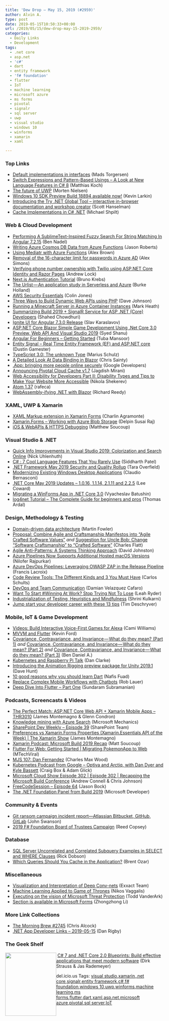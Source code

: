 ```yaml
---
title: 'Dew Drop – May 15, 2019 (#2959)'
author: Alvin A.
type: post
date: 2019-05-15T10:50:33+00:00
url: /2019/05/15/dew-drop-may-15-2019-2959/
categories:
  - Daily Links
  - Development
tags:
  - .net core
  - asp.net
  - 'c#'
  - dart
  - entity framework
  - 'f# foundation'
  - flutter
  - IoT
  - machine learning
  - microsoft azure
  - ms forms
  - pivotal
  - signalr
  - sql server
  - uwp
  - visual studio
  - windows 10
  - winforms
  - xamarin
  - xaml

---
```

### <a name="top"></a>Top Links

  * <a href="https://devblogs.microsoft.com/dotnet/default-implementations-in-interfaces/" target="_blank" rel="noopener noreferrer">Default implementations in interfaces</a> (Mads Torgersen)
  * <a href="https://blog.jetbrains.com/dotnet/2019/05/14/switch-expressions-pattern-based-usings-look-new-language-features-c-8/" target="_blank" rel="noopener noreferrer">Switch Expressions and Pattern-Based Usings – A Look at New Language Features in C# 8</a> (Matthias Koch)
  * <a href="https://www.sharpgis.net/post/2019/05/14/The-future-UWP" target="_blank" rel="noopener noreferrer">The future of UWP</a> (Morten Nielsen)
  * <a href="https://blogs.windows.com/buildingapps/2019/05/14/windows-10-sdk-preview-build-18894-available-now/?WT.mc_id=DX_MVP4025064" target="_blank" rel="noopener noreferrer">Windows 10 SDK Preview Build 18894 available now!</a> (Kevin Larkin)
  * <a href="http://feeds.hanselman.com/~/601986805/0/scotthanselman~Introducing-the-Try-NET-Global-Tool-interactive-inbrowser-documentation-and-workshop-creator.aspx" target="_blank" rel="noopener noreferrer">Introducing the Try .NET Global Tool &#8211; interactive in-browser documentation and workshop creator</a> (Scott Hanselman)
  * <a href="https://michaelscodingspot.com/cache-implementations-in-csharp-net/" target="_blank" rel="noopener noreferrer">Cache Implementations in C# .NET</a> (Michael Shpilt)



### <a name="web"></a>Web & Cloud Development

  * <a href="https://www.bennadel.com/blog/3617-performing-a-sublimetext-inspired-fuzzy-search-for-string-matching-in-angular-7-2-15.htm" target="_blank" rel="noopener noreferrer">Performing A SublimeText-Inspired Fuzzy Search For String Matching In Angular 7.2.15</a> (Ben Nadel)
  * <a href="http://dontcodetired.com/blog/post/Writing-Azure-Cosmos-DB-Data-from-Azure-Functions" target="_blank" rel="noopener noreferrer">Writing Azure Cosmos DB Data from Azure Functions</a> (Jason Roberts)
  * <a href="https://medium.com/@alexjamesbrown/using-mediatr-with-azure-functions-f3bf55735d21?source=rss-e84be4d687e4------2" target="_blank" rel="noopener noreferrer">Using Mediatr with Azure Functions</a> (Alex Brown)
  * <a href="https://techcommunity.microsoft.com/t5/Azure-Active-Directory-Identity/Removal-of-the-16-character-limit-for-passwords-in-Azure-AD/ba-p/565275" target="_blank" rel="noopener noreferrer">Removal of the 16-character limit for passwords in Azure AD</a> (Alex Simons)
  * <a href="https://andrewlock.net/verifying-phone-number-ownership-with-twilio-using-asp-net-core-identity-and-razor-pages/" target="_blank" rel="noopener noreferrer">Verifying phone number ownership with Twilio using ASP.NET Core Identity and Razor Pages</a> (Andrew Lock)
  * <a href="https://auth0.com/blog/next-js-authentication-tutorial/" target="_blank" rel="noopener noreferrer">Next.js Authentication Tutorial</a> (Bruno Krebs)
  * <a href="https://burkeknowswords.com/the-urlist-an-application-study-in-serverless-and-azure-13c2e3b07dd2?source=rss----4589066e7886---4" target="_blank" rel="noopener noreferrer">The Urlist — An application study in Serverless and Azure</a> (Burke Holland)
  * <a href="https://8thlight.com/blog/colin-jones/2019/05/14/aws-security-essentials.html" target="_blank" rel="noopener noreferrer">AWS Security Essentials</a> (Colin Jones)
  * <a href="https://thisdavej.com/three-ways-to-build-dynamic-web-apis-using-php/" target="_blank" rel="noopener noreferrer">Three Ways to Build Dynamic Web APIs using PHP</a> (Dave Johnson)
  * <a href="https://markheath.net/post/minecraft-server-azure-container-instances" target="_blank" rel="noopener noreferrer">Running a Minecraft Server in Azure Container Instances</a> (Mark Heath)
  * <a href="https://wakeupandcode.com/summarizing-build-2019-signalr-service/" target="_blank" rel="noopener noreferrer">Summarizing Build 2019 + SignalR Service for ASP .NET (Core) Developers</a> (Shahed Chowdhuri)
  * <a href="https://www.infragistics.com/community/blogs/b/blagunas/posts/ignite-ui-for-angular-7-3-0-release" target="_blank" rel="noopener noreferrer">Ignite UI for Angular 7.3.0 Release</a> (Slav Karaslavov)
  * <a href="https://www.c-sharpcorner.com/article/asp-net-core-blazor-simple-game-development-using-net-core-3-0-preview-web-api/" target="_blank" rel="noopener noreferrer">ASP.NET Core Blazor Simple Game Development Using .Net Core 3.0 Preview, Web API And Visual Studio 2019</a> (Syed Shanu)
  * <a href="https://www.c-sharpcorner.com/article/angular-for-beginners-getting-started/" target="_blank" rel="noopener noreferrer">Angular For Beginners &#8211; Getting Started</a> (Tuba Mansoor)
  * <a href="https://entitysignal.com/" target="_blank" rel="noopener noreferrer">Entity Signal &#8211; Real Time Entity Framework (EF) and ASP.NET core</a> (Dustin Gamester)
  * <a href="http://feedproxy.google.com/~r/mariusschulz/~3/BN4iCejxgdI/typescript-3-0-the-unknown-type" target="_blank" rel="noopener noreferrer">TypeScript 3.0: The unknown Type</a> (Marius Schulz)
  * <a href="https://chrissainty.com/a-detailed-look-at-data-binding-in-blazor/" target="_blank" rel="noopener noreferrer">A Detailed Look At Data Binding in Blazor</a> (Chris Sainty)
  * <a href="http://feedproxy.google.com/~r/GDBcode/~3/s_v3CPUMCvs/app-bringing-more-people-online-securely.html" target="_blank" rel="noopener noreferrer">.App: bringing more people online securely</a> (Google Developers)
  * <a href="https://content.pivotal.io/home-page/announcing-pivotal-cloud-cache-v1-7" target="_blank" rel="noopener noreferrer">Announcing Pivotal Cloud Cache v1.7</a> (Jagdish Mirani)
  * <a href="https://www.telerik.com/blogs/web-accessibility-for-developers-part-ii-disability-types-tips-to-make-website-accessible" target="_blank" rel="noopener noreferrer">Web Accessibility for Developers Part II: Disability Types and Tips to Make Your Website More Accessible</a> (Nikola Shekerev)
  * <a href="https://blog.atom.io/2019/05/12/atom-1-37.html" target="_blank" rel="noopener noreferrer">Atom 1.37</a> (rafeca)
  * <a href="https://www.telerik.com/blogs/webassembly-ifying-net-with-blazor" target="_blank" rel="noopener noreferrer">WebAssembly-ifying .NET with Blazor</a> (Richard Reedy)



### <a name="silverlight"></a>XAML, UWP & Xamarin

  * <a href="https://xamgirl.com/xaml-markup-extension-in-xamarin-forms/" target="_blank" rel="noopener noreferrer">XAML Markup extension in Xamarin Forms</a> (Charlin Agramonte)
  * <a href="https://xamarinmonkeys.blogspot.com/2019/05/xamarinforms-working-with-azure-blob.html" target="_blank" rel="noopener noreferrer">Xamarin.Forms &#8211; Working with Azure Blob Storage</a> (Delpin Susai Raj)
  * <a href="https://codemilltech.com/ios-webapi-debug/" target="_blank" rel="noopener noreferrer">iOS & WebAPIs & HTTPS Debugging</a> (Matthew Soucoup)



### <a name="dotnet"></a>Visual Studio & .NET

  * <a href="https://devblogs.microsoft.com/cppblog/quick-info-improvements-in-visual-studio-2019-colorization-and-search-online/" target="_blank" rel="noopener noreferrer">Quick Info Improvements in Visual Studio 2019: Colorization and Search Online</a> (Nick Uhlenhuth)
  * <a href="http://www.techblogcity.com/2019/05/14/csharp-language-features-that-you-rarely-use/" target="_blank" rel="noopener noreferrer">C# : 7 Cool Language Features That You Rarely Use</a> (Siddharth Patel)
  * <a href="https://devblogs.microsoft.com/dotnet/net-framework-may-2019-security-and-quality-rollup/" target="_blank" rel="noopener noreferrer">.NET Framework May 2019 Security and Quality Rollup</a> (Tara Overfield)
  * <a href="https://www.claudiobernasconi.ch/2019/05/15/modernizing-existing-windows-desktop-applications/" target="_blank" rel="noopener noreferrer">Modernizing Existing Windows Desktop Applications</a> (Claudio Bernasconi)
  * <a href="https://devblogs.microsoft.com/dotnet/net-core-may-2019/" target="_blank" rel="noopener noreferrer">.NET Core May 2019 Updates – 1.0.16, 1.1.14, 2.1.11 and 2.2.5</a> (Lee Coward)
  * <a href="https://www.grapecity.com/blogs/winforms-and-dotnet-core-3" target="_blank" rel="noopener noreferrer">Migrating a WinForms App in .NET Core 3.0</a> (Vyacheslav Batushin)
  * <a href="https://blog.elmah.io/log4net-tutorial-the-complete-guide-for-beginners-and-pros/" target="_blank" rel="noopener noreferrer">log4net Tutorial &#8211; The Complete Guide for beginners and pros</a> (Thomas Ardal)



### <a name="design"></a>Design, Methodology & Testing

  * <a href="https://martinfowler.com/articles/data-monolith-to-mesh.html#TheNextEnterpriseDataPlatformArchitecture" target="_blank" rel="noopener noreferrer">Domain-driven data architecture</a> (Martin Fowler)
  * <a href="https://www.softwaremeadows.com/posts/proposal-_combine_agile_and_craftsmanship_manifestos_into_agile_crafted_software_values" target="_blank" rel="noopener noreferrer">Proposal: Combine Agile and Craftsmanship Manifestos into &#8220;Agile Crafted Software Values&#8221;</a> _and_ <a href="https://www.softwaremeadows.com/posts/suggestion_for_uncle_bob-_change_software_craftsmanship_to_crafted_software" target="_blank" rel="noopener noreferrer">Suggestion for Uncle Bob: Change &#8220;Software Craftsmanship&#8221; to &#8220;Crafted Software&#8221;</a> (Charles Flatt)
  * <a href="https://www.infoq.com/articles/agile-anti-patterns-systems-thinking?utm_campaign=infoq_content&utm_source=infoq&utm_medium=feed&utm_term=global" target="_blank" rel="noopener noreferrer">Agile Anti-Patterns: A Systems Thinking Approach</a> (David Johnston)
  * <a href="https://devblogs.microsoft.com/devops/azure-pipelines-now-supports-additional-hosted-macos-versions/" target="_blank" rel="noopener noreferrer">Azure Pipelines Now Supports Additional Hosted macOS Versions</a> (Nilofer Rajpurkar)
  * <a href="https://devblogs.microsoft.com/premier-developer/azure-devops-pipelines-leveraging-owasp-zap-in-the-release-pipeline/" target="_blank" rel="noopener noreferrer">Azure DevOps Pipelines: Leveraging OWASP ZAP in the Release Pipeline</a> (Francis Lacroix)
  * <a href="http://feedproxy.google.com/~r/SubMain/~3/xyqriU7RTfs/" target="_blank" rel="noopener noreferrer">Code Review Tools: The Different Kinds and 3 You Must Have</a> (Carlos Schults)
  * <a href="https://dzone.com/articles/devops-and-team-communication?utm_medium=feed&utm_source=feedpress.me&utm_campaign=Feed%3A+dzone%2Fdevops" target="_blank" rel="noopener noreferrer">DevOps and Team Communication</a> (Damian Velazquez Cafaro)
  * <a href="https://blog.trello.com/game-theory-at-work" target="_blank" rel="noopener noreferrer">Want To Start #Winning At Work? Stop Trying Not To Lose</a> (Leah Ryder)
  * <a href="http://shrinik.blogspot.com/2019/05/industrialisation-of-testing-heuristics.html" target="_blank" rel="noopener noreferrer">Industrialization of Testing, Heuristics and Mindfulness</a> (Shrini Kulkarni)
  * <a href="https://blog.angularindepth.com/jump-start-your-developer-career-with-these-13-tips-8003091eb30d?source=rss----e5ed704095b---4" target="_blank" rel="noopener noreferrer">Jump start your developer career with these 13 tips</a> (Tim Deschryver)



### <a name="mobile"></a>Mobile, IoT & Game Development

  * <a href="https://developer.amazon.com:443/blogs/alexa/post/3911e338-1d5f-4394-97ec-5afb830b4cc9/videos-build-interactive-voice-games-your-customers-will-love" target="_blank" rel="noopener noreferrer">Videos: Build Interactive Voice-First Games for Alexa</a> (Cami Williams)
  * <a href="https://windingroadway.blogspot.com/2019/05/mvvm-and-flutter.html" target="_blank" rel="noopener noreferrer">MVVM and Flutter</a> (Kevin Ford)
  * <a href="https://android.jlelse.eu/covariance-contravariance-and-invariance-what-do-they-mean-part-1-351f7865b506?source=rss----8fca399d4de---4" target="_blank" rel="noopener noreferrer">Covariance, Contravariance, and Invariance — What do they mean? (Part 1)</a> _and_ <a href="https://android.jlelse.eu/covariance-contravariance-and-invariance-what-do-they-mean-part-2-b2111a6e9bbf?source=rss----8fca399d4de---4" target="_blank" rel="noopener noreferrer">Covariance, Contravariance, and Invariance — What do they mean? (Part 2)</a> _and_ <a href="https://android.jlelse.eu/covariance-contravariance-and-invariance-what-do-they-mean-part-3-1cb55bc409d4?source=rss----8fca399d4de---4" target="_blank" rel="noopener noreferrer">Covariance, Contravariance, and Invariance — What do they mean? (Part 3)</a> (Ben Daniel A.)
  * <a href="https://www.danclarke.com/k8s-on-raspberry-pis-talk" target="_blank" rel="noopener noreferrer">Kubernetes and Raspberry Pi Talk</a> (Dan Clarke)
  * <a href="https://blogs.unity3d.com/2019/05/14/introducing-the-animation-rigging-preview-package-for-unity-2019-1/" target="_blank" rel="noopener noreferrer">Introducing the Animation Rigging preview package for Unity 2019.1</a> (Dave Hunt)
  * <a href="https://hackernoon.com/10-good-reasons-why-you-should-learn-dart-4b257708a332?source=rss----3a8144eabfe3---4" target="_blank" rel="noopener noreferrer">10 good reasons why you should learn Dart</a> (Nafis Fuad)
  * <a href="https://www.nativescript.org/blog/replace-complex-mobile-workflows-with-chatbots" target="_blank" rel="noopener noreferrer">Replace Complex Mobile Workflows with Chatbots</a> (Rob Lauer)
  * <a href="https://www.c-sharpcorner.com/article/deep-dive-into-flutter-part-one/" target="_blank" rel="noopener noreferrer">Deep Dive Into Flutter &#8211; Part One</a> (Sundaram Subramanian)



### <a name="podcasts"></a>Podcasts, Screencasts & Videos

  * <a href="http://www.youtube.com/watch?v=8eKRQYP2s5g" target="_blank" rel="noopener noreferrer">The Perfect Match: ASP.NET Core Web API + Xamarin Mobile Apps &#8211; THR3010</a> (James Montemagno & Glenn Condron)
  * <a href="http://www.youtube.com/watch?v=tnol0I4uzcE" target="_blank" rel="noopener noreferrer">Knowledge mining with Azure Search</a> (Microsoft Mechanics)
  * <a href="https://developer.microsoft.com/en-us/sharepoint/blogs/sharepoint-dev-weekly-episode-39/" target="_blank" rel="noopener noreferrer">SharePoint Dev Weekly – Episode 39</a> (SharePoint Team)
  * <a href="https://channel9.msdn.com/Shows/XamarinShow/Preferences-vs-XamarinForms-Properties-XamarinEssentials-API-of-the-Week?WT.mc_id=DX_MVP4025064" target="_blank" rel="noopener noreferrer">Preferences vs Xamarin.Forms Properties (Xamarin.Essentials API of the Week) | The Xamarin Show</a> (James Montemagno)
  * <a href="https://devblogs.microsoft.com/xamarin/xamarin-podcast-build-2019-recap/" target="_blank" rel="noopener noreferrer">Xamarin Podcast: Microsoft Build 2019 Recap</a> (Matt Soucoup)
  * <a href="https://www.youtube.com/watch?v=smwtgvpK9FU" target="_blank" rel="noopener noreferrer">Flutter For Web: Getting Started | Migrating PokemonApp to Web</a> (MTechViral)
  * <a href="https://devchat.tv/my-javascript-story/mjs-107-dan-fernandez/" target="_blank" rel="noopener noreferrer">MJS 107: Dan Fernandez</a> (Charles Max Wood)
  * <a href="https://kubernetespodcast.com/episode/053-optiva-and-arctiq/" target="_blank" rel="noopener noreferrer">Kubernetes Podcast from Google &#8211; Optiva and Arctiq, with Dan Dyer and Kyle Bassett</a> (Craig Box & Adam Glick)
  * <a href="http://feeds.microsoftcloudshow.com/~r/microsoftcloudshowepisodes/~3/VHtmjcCZOXI/episode-302-recapping-the-microsoft-build-conference" target="_blank" rel="noopener noreferrer">Microsoft Cloud Show Episode 302 | Episode 302 | Recapping the Microsoft Build Conference</a> (Andrew Connell & Chris Johnson)
  * <a href="http://www.youtube.com/watch?v=svPSJTZ0fHY" target="_blank" rel="noopener noreferrer">FreeCodeSession &#8211; Episode 64</a> (Jason Bock)
  * <a href="http://www.youtube.com/watch?v=IG7DZFtoNSQ" target="_blank" rel="noopener noreferrer">The .NET Foundation Panel from Build 2019</a> (Microsoft Developer)



### <a name="events"></a>Community & Events

  * <a href="https://github.blog/2019-05-14-git-ransom-campaign-incident-report/" target="_blank" rel="noopener noreferrer">Git ransom campaign incident report—Atlassian Bitbucket, GitHub, GitLab</a> (John Swanson)
  * <a href="http://foundation.fsharp.org/2019_board_of_trustees_campaign" target="_blank" rel="noopener noreferrer">2019 F# Foundation Board of Trustees Campaign</a> (Reed Copsey)



### <a name="sql"></a>Database

  * <a href="http://feedproxy.google.com/~r/MSSQLTips-LatestSqlServerTips/~3/OEIfFcD9bVc/" target="_blank" rel="noopener noreferrer">SQL Server Uncorrelated and Correlated Subquery Examples in SELECT and WHERE Clauses</a> (Rick Dobson)
  * <a href="http://feedproxy.google.com/~r/BrentOzar-SqlServerDba/~3/0tvfr8M4WRM/" target="_blank" rel="noopener noreferrer">Which Queries Should You Cache in the Application?</a> (Brent Ozar)



### <a name="misc"></a>Miscellaneous

  * <a href="https://blog.exxactcorp.com/conv-nets-visualization-interpretation/" target="_blank" rel="noopener noreferrer">Visualization and Interpretation of Deep Conv-nets</a> (Exxact Team)
  * <a href="https://www.i-programmer.info/news/90-tools/12762-machine-learning-in-the-services-of-the-game-of-thrones.html" target="_blank" rel="noopener noreferrer">Machine Learning Applied to Game of Thrones</a> (Nikos Vaggalis)
  * <a href="https://www.microsoft.com/security/blog/2019/05/14/executing-vision-microsoft-threat-protection/" target="_blank" rel="noopener noreferrer">Executing on the vision of Microsoft Threat Protection</a> (Todd VanderArk)
  * <a href="https://techcommunity.microsoft.com/t5/Microsoft-Forms-Blog/Section-is-available-in-Microsoft-Forms/ba-p/566202" target="_blank" rel="noopener noreferrer">Section is available in Microsoft Forms</a> (Zhongzhong Li)



### <a name="links"></a>More Link Collections

  * <a href="http://feedproxy.google.com/~r/ReflectivePerspective/~3/nNq5rbVqu4M/" target="_blank" rel="noopener noreferrer">The Morning Brew #2745</a> (Chris Alcock)
  * <a href="https://links.danrigby.com/2019/05/app-developer-links-2019-05-15/" target="_blank" rel="noopener noreferrer">.NET App Developer Links &#8211; 2019-05-15</a> (Dan Rigby)



### <a name="shelf"></a>The Geek Shelf

<img loading="lazy" decoding="async" width="162" height="200" align="left" style="margin: 0px 0px 10px; border: 0px currentcolor; border-image: none; float: left; display: inline; background-image: none;" src="https://m.media-amazon.com/images/I/51df8B1JmwL._AC_UL436_.jpg" border="0" /> &nbsp;<a href="https://www.amazon.com/NET-Core-2-0-Blueprints-applications/dp/1788396197/?tag=amavin-20" target="_blank" rel="noopener noreferrer">C# 7 and .NET Core 2.0 Blueprints: Build effective applications that meet modern software</a> (Dirk Strauss & Jas Rademeyer)











<div class="wlWriterEditableSmartContent" id="scid:77ECF5F8-D252-44F5-B4EB-D463C5396A79:9679ad22-1a39-47bc-8172-82b52d96e6c5" style="margin: 0px; padding: 0px; float: none; display: inline;">
  del.icio.us Tags: <a href="http://del.icio.us/popular/visual+studio" rel="tag">visual studio</a>,<a href="http://del.icio.us/popular/xamarin" rel="tag">xamarin</a>,<a href="http://del.icio.us/popular/.net+core" rel="tag">.net core</a>,<a href="http://del.icio.us/popular/signalr" rel="tag">signalr</a>,<a href="http://del.icio.us/popular/entity+framework" rel="tag">entity framework</a>,<a href="http://del.icio.us/popular/c%23" rel="tag">c#</a>,<a href="http://del.icio.us/popular/f%23+foundation" rel="tag">f# foundation</a>,<a href="http://del.icio.us/popular/windows+10" rel="tag">windows 10</a>,<a href="http://del.icio.us/popular/uwp" rel="tag">uwp</a>,<a href="http://del.icio.us/popular/winforms" rel="tag">winforms</a>,<a href="http://del.icio.us/popular/machine+learning" rel="tag">machine learning</a>,<a href="http://del.icio.us/popular/ms+forms" rel="tag">ms forms</a>,<a href="http://del.icio.us/popular/flutter" rel="tag">flutter</a>,<a href="http://del.icio.us/popular/dart" rel="tag">dart</a>,<a href="http://del.icio.us/popular/xaml" rel="tag">xaml</a>,<a href="http://del.icio.us/popular/asp.net" rel="tag">asp.net</a>,<a href="http://del.icio.us/popular/microsoft+azure" rel="tag">microsoft azure</a>,<a href="http://del.icio.us/popular/pivotal" rel="tag">pivotal</a>,<a href="http://del.icio.us/popular/sql+server" rel="tag">sql server</a>,<a href="http://del.icio.us/popular/IoT" rel="tag">IoT</a>
</div>